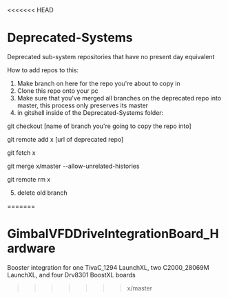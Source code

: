 <<<<<<< HEAD
# Deprecated-Systems
 Deprecated sub-system repositories that have no present day equivalent

How to add repos to this: 

1) Make branch on here for the repo you're about to copy in
2) Clone this repo onto your pc
3) Make sure that you've merged all branches on the deprecated repo into master, this process only preserves its master
4) in gitshell inside of the Deprecated-Systems folder:

git checkout [name of branch you're going to copy the repo into]

git remote add x [url of deprecated repo]

git fetch x

git merge x/master --allow-unrelated-histories

git remote rm x

5) delete old branch

=======
# GimbalVFDDriveIntegrationBoard_Hardware
Booster integration for one TivaC_1294 LaunchXL, two C2000_28069M LaunchXL, and four Drv8301 BoostXL boards
>>>>>>> x/master
